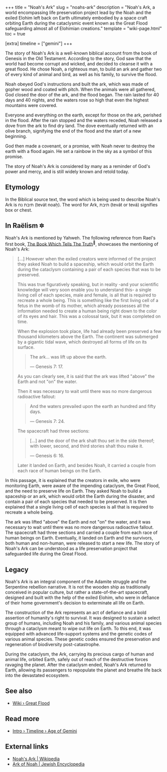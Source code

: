 +++
title = "Noah's Ark"
slug = "noahs-ark"
description = "Noah's Ark, a world encompassing life preservation project lead by the Noah and the exiled Elohim left back on Earth ultimately embodied by a space craft orbiting Earth during the cataclysmic event known as the Great Flood safeguarding almost all of Elohimian creations."
template = "wiki-page.html"
toc = true

[extra]
timeline = ["gemini"]
+++

The story of Noah's Ark is a well-known biblical account from the book of Genesis in the Old Testament. According to the story, God saw that the world had become corrupt and wicked, and decided to cleanse it with a great flood. He chose Noah, a righteous man, to build an ark and gather two of every kind of animal and bird, as well as his family, to survive the flood.

Noah obeyed God's instructions and built the ark, which was made of gopher wood and coated with pitch. When the animals were all gathered, God closed the door of the ark, and the flood began. The rain lasted for 40 days and 40 nights, and the waters rose so high that even the highest mountains were covered.

Everyone and everything on the earth, except for those on the ark, perished in the flood. After the rain stopped and the waters receded, Noah released a dove from the ark to find dry land. The dove eventually returned with an olive branch, signifying the end of the flood and the start of a new beginning.

God then made a covenant, or a promise, with Noah never to destroy the earth with a flood again. He set a rainbow in the sky as a symbol of this promise.

The story of Noah's Ark is considered by many as a reminder of God's power and mercy, and is still widely known and retold today.

## Etymology

In the Biblical source text, the word which is being used to describe Noah's Ark is תיבת נח (tevát noaḥ). The word for Ark, תיבת (tevát or tevá) signifies box or chest.

## In Raëlism 🔯

Noah's Ark is mentioned by Yahweh. The following reference from Rael's first book, [The Book Which Tells The Truth](../library/the-book-which-tells-the-truth.md/)<sup>📖</sup>, showcases the mentioning of Noah's Ark:

> [...] However when the exiled creators were informed of the project they asked Noah to build a spaceship, which would orbit the Earth during the cataclysm containing a pair of each species that was to be preserved.
>
> This was true figuratively speaking, but in reality -and your scientific knowledge will very soon enable you to understand this- a single living cell of each species, male and female, is all that is required to recreate a whole being. This is something like the first living cell of a fetus in the womb of its mother, which already possesses all the information needed to create a human being right down to the color of its eyes and hair. This was a colossal task, but it was completed on time.
>
> When the explosion took place, life had already been preserved a few thousand kilometers above the Earth. The continent was submerged by a gigantic tidal wave, which destroyed all forms of life on its surface.
>
>> The ark... was lift up above the earth.
>>
>> — Genesis 7: 17.
>
> As you can clearly see, it is said that the ark was lifted "above" the Earth and not "on" the water.
>
> Then it was necessary to wait until there was no more dangerous radioactive fallout:
>
>> And the waters prevailed upon the earth an hundred and fifty days.
>>
>> — Genesis 7: 24.
>
> The spacecraft had three sections:
>
>> [...] and the door of the ark shalt thou set in the side thereof; with lower, second, and third stories shalt thou make it.
>>
>> — Genesis 6: 16.
>
> Later it landed on Earth, and besides Noah, it carried a couple from each race of human beings on the Earth.

In this passage, it is explained that the creators in exile, who were monitoring Earth, were aware of the impending cataclysm, the Great Flood, and the need to preserve life on Earth. They asked Noah to build a spaceship or an ark, which would orbit the Earth during the disaster, and contain a pair of each species that needed to be preserved. It is then explained that a single living cell of each species is all that is required to recreate a whole being.

The ark was lifted "above" the Earth and not "on" the water, and it was necessary to wait until there was no more dangerous radioactive fallout. The spacecraft had three sections and carried a couple from each race of human beings on Earth. Eventually, it landed on Earth and the survivors, both human and non-human, were released to start a new life. The story of Noah's Ark can be understood as a life preservation project that safeguarded life during the Great Flood.

## Legacy

Noah's Ark is an integral component of the Adamite struggle and the Serpentine rebellion narrative. It is not the wooden ship as traditionally conceived in popular culture, but rather a state-of-the-art spacecraft, designed and built with the help of the exiled Elohim, who were in defiance of their home government's decision to exterminate all life on Earth.

The construction of the Ark represents an act of defiance and a bold assertion of humanity's right to survival. It was designed to sustain a select group of humans, including Noah and his family, and various animal species through a cataclysm meant to wipe out life on Earth. To this end, it was equipped with advanced life-support systems and the genetic codes of various animal species. These genetic codes ensured the preservation and regeneration of biodiversity post-catastrophe.

During the cataclysm, the Ark, carrying its precious cargo of human and animal life, orbited Earth, safely out of reach of the destructive forces ravaging the planet. After the cataclysm ended, Noah's Ark returned to Earth, allowing its passengers to repopulate the planet and breathe life back into the devastated ecosystem.

## See also

- [Wiki › Great Flood](../great-flood.md/)

## Read more

- [Intro › Timeline › Age of Gemini](../timeline/age-of-gemini.md/)

## External links

- [Noah\'s Ark | Wikipedia](https://en.wikipedia.org/wiki/Noah%27s_Ark)
- [Ark of Noah | Jewish Encyclopedia](https://www.jewishencyclopedia.com/articles/1780-ark-of-noah)